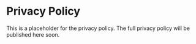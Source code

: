 # Privacy Policy

This is a placeholder for the privacy policy. The full privacy policy will be published here soon.